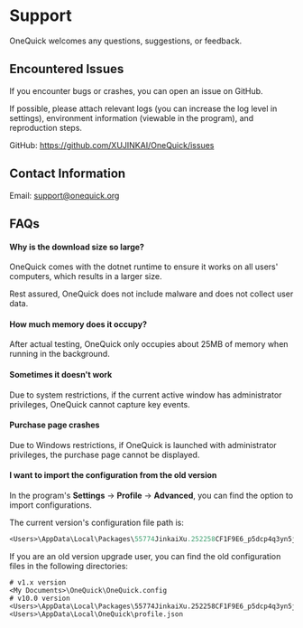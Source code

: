 # Support

OneQuick welcomes any questions, suggestions, or feedback.

## Encountered Issues

If you encounter bugs or crashes, you can open an issue on GitHub.

If possible, please attach relevant logs (you can increase the log level in settings), environment information (viewable in the program), and reproduction steps.

GitHub: <https://github.com/XUJINKAI/OneQuick/issues>

## Contact Information

Email: <support@onequick.org>

## FAQs

#### Why is the download size so large?

OneQuick comes with the dotnet runtime to ensure it works on all users' computers, which results in a larger size.

Rest assured, OneQuick does not include malware and does not collect user data.


#### How much memory does it occupy?

After actual testing, OneQuick only occupies about 25MB of memory when running in the background.

#### Sometimes it doesn't work

Due to system restrictions, if the current active window has administrator privileges, OneQuick cannot capture key events.

#### Purchase page crashes

Due to Windows restrictions, if OneQuick is launched with administrator privileges, the purchase page cannot be displayed.

#### I want to import the configuration from the old version

In the program's **Settings** -> **Profile** -> **Advanced**, you can find the option to import configurations.

The current version's configuration file path is:

```ps
<Users>\AppData\Local\Packages\55774JinkaiXu.252258CF1F9E6_p5dcp4q3yn5jt\LocalState\profile\profile.json
```

If you are an old version upgrade user, you can find the old configuration files in the following directories:

```
# v1.x version
<My Documents>\OneQuick\OneQuick.config
# v10.0 version
<Users>\AppData\Local\Packages\55774JinkaiXu.252258CF1F9E6_p5dcp4q3yn5jt\LocalCache\Local\OneQuick\profile.json
<Users>\AppData\Local\OneQuick\profile.json
```
